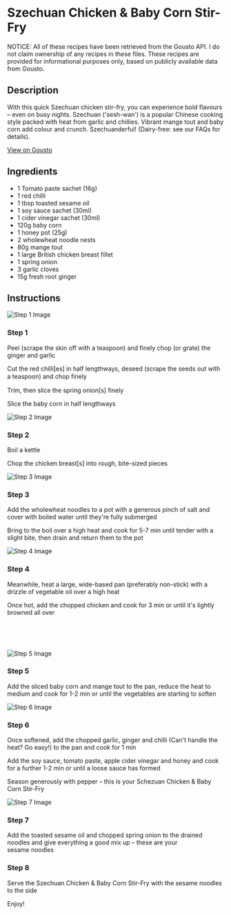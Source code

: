 # Szechuan Chicken & Baby Corn Stir-Fry

NOTICE: All of these recipes have been retrieved from the Gousto API. I do not claim ownership of any recipes in these files. These recipes are provided for informational purposes only, based on publicly available data from Gousto.

## Description

With this quick Szechuan chicken stir-fry, you can experience bold flavours – even on busy nights. Szechuan ('sesh-wan') is a popular Chinese cooking style packed with heat from garlic and chillies. Vibrant mange tout and baby corn add colour and crunch. Szechuanderful! (Dairy-free: see our FAQs for details).

[View on Gousto](https://www.gousto.co.uk/recipes/cookbook/szechuan-chicken-baby-corn-stir-fry)

## Ingredients

- 1 Tomato paste sachet (16g)
- 1 red chilli
- 1 tbsp toasted sesame oil
- 1 soy sauce sachet (30ml)
- 1 cider vinegar sachet (30ml)
- 120g baby corn
- 1 honey pot (25g)
- 2 wholewheat noodle nests
- 80g mange tout
- 1 large British chicken breast fillet
- 1 spring onion
- 3 garlic cloves
- 15g fresh root ginger

## Instructions

![Step 1 Image](https://production-media.gousto.co.uk/cms/recipe-step-image/1039.-step-1-x200.jpg)

### Step 1

Peel (scrape the skin off with a teaspoon) and finely chop (or grate) the ginger and garlic


Cut the red chilli<span class="text-danger">[es]</span> in half lengthways, deseed (scrape the seeds out with a teaspoon) and chop ﬁnely


Trim, then slice the spring onion<span class="text-danger">[s]</span> finely


Slice the baby corn in half lengthways

![Step 2 Image](https://production-media.gousto.co.uk/cms/recipe-step-image/1039.-step-2-x200.jpg)

### Step 2

Boil a kettle 


Chop the chicken breast<span class="text-danger">[s]</span> into rough, bite-sized pieces

![Step 3 Image](https://production-media.gousto.co.uk/cms/recipe-step-image/1039.-step-3-x200.jpg)

### Step 3

Add the wholewheat noodles to a pot with a generous pinch of salt and cover with boiled water until they're fully submerged


Bring to the boil over a high heat and cook for 5-7 min until tender with a slight bite, then drain and return them to the pot

![Step 4 Image](https://production-media.gousto.co.uk/cms/recipe-step-image/1039.-step-4-x200.jpg)

### Step 4

Meanwhile, heat a large, wide-based pan (preferably non-stick) with a drizzle of vegetable oil over a high heat


Once hot, add the chopped chicken and cook for 3 min or until it's lightly browned all over 


<span style="font-family:Lato;font-size:15px;white-space:pre-wrap;"> </span>


<span style="font-family:Lato;font-size:15px;white-space:pre-wrap;"> </span>

![Step 5 Image](https://production-media.gousto.co.uk/cms/recipe-step-image/1039.-step-5-x200.jpg)

### Step 5

Add the sliced baby corn and mange tout to the pan, reduce the heat to medium and cook for 1-2 min or until the vegetables are starting to soften

![Step 6 Image](https://production-media.gousto.co.uk/cms/recipe-step-image/1039.-step-6-x200.jpg)

### Step 6

Once softened, add the chopped garlic, ginger and chilli (Can't handle the heat? Go easy!) to the pan and cook for 1 min 


Add the soy sauce, tomato paste, apple cider vinegar and honey and cook for a further 1-2 min or until a loose sauce has formed


Season generously with pepper – this is your Schezuan Chicken &amp; Baby Corn Stir-Fry

![Step 7 Image](https://production-media.gousto.co.uk/cms/recipe-step-image/1039.-step-7-x200.jpg)

### Step 7

Add the toasted sesame oil and chopped spring onion to the drained noodles and give everything a good mix up – these are your sesame noodles

### Step 8

Serve the Szechuan Chicken &amp; Baby Corn Stir-Fry with the sesame noodles to the side


Enjoy!

